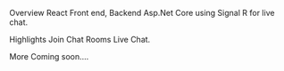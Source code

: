 Overview
React Front end, Backend Asp.Net Core using Signal R for live chat. 

Highlights
Join Chat Rooms
Live Chat. 


More Coming soon.... 
